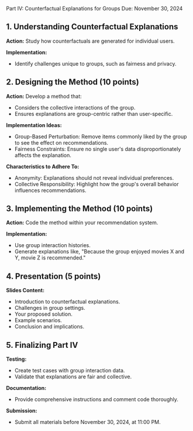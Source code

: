 Part IV: Counterfactual Explanations for Groups
Due: November 30, 2024

## 1. Understanding Counterfactual Explanations

**Action:** Study how counterfactuals are generated for individual users.

**Implementation:**

- Identify challenges unique to groups, such as fairness and privacy.

## 2. Designing the Method (10 points)

**Action:** Develop a method that:

- Considers the collective interactions of the group.
- Ensures explanations are group-centric rather than user-specific.

**Implementation Ideas:**

- Group-Based Perturbation: Remove items commonly liked by the group to see the effect on recommendations.
- Fairness Constraints: Ensure no single user's data disproportionately affects the explanation.

**Characteristics to Adhere To:**

- Anonymity: Explanations should not reveal individual preferences.
- Collective Responsibility: Highlight how the group's overall behavior influences recommendations.

## 3. Implementing the Method (10 points)

**Action:** Code the method within your recommendation system.

**Implementation:**

- Use group interaction histories.
- Generate explanations like, "Because the group enjoyed movies X and Y, movie Z is recommended."

## 4. Presentation (5 points)

**Slides Content:**

- Introduction to counterfactual explanations.
- Challenges in group settings.
- Your proposed solution.
- Example scenarios.
- Conclusion and implications.

## 5. Finalizing Part IV

**Testing:**

- Create test cases with group interaction data.
- Validate that explanations are fair and collective.

**Documentation:**

- Provide comprehensive instructions and comment code thoroughly.

**Submission:**

- Submit all materials before November 30, 2024, at 11:00 PM.
